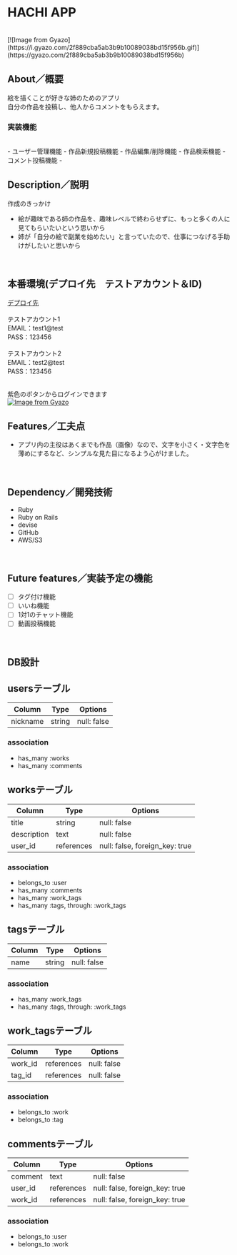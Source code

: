 # HACHI APP

<br>
[![Image from Gyazo](https://i.gyazo.com/2f889cba5ab3b9b10089038bd15f956b.gif)](https://gyazo.com/2f889cba5ab3b9b10089038bd15f956b)
<br>

## About／概要

絵を描くことが好きな姉のためのアプリ<br>
自分の作品を投稿し、他人からコメントをもらえます。
<br>

### 実装機能
<br>
- ユーザー管理機能
- 作品新規投稿機能
- 作品編集/削除機能
- 作品検索機能
- コメント投稿機能
- 
<br>


## Description／説明

作成のきっかけ
- 絵が趣味である姉の作品を、趣味レベルで終わらせずに、もっと多くの人に見てもらいたいという思いから
- 姉が「自分の絵で副業を始めたい」と言っていたので、仕事につなげる手助けがしたいと思いから
<br>


## 本番環境(デプロイ先　テストアカウント＆ID)

[デプロイ先](https://hachi-app.herokuapp.com/)
<br><br>
テストアカウント1<br>
EMAIL：test1@test<br>
PASS：123456<br>
<br>
テストアカウント2<br>
EMAIL：test2@test<br>
PASS：123456<br>
<br>

紫色のボタンからログインできます
<br>
[![Image from Gyazo](https://i.gyazo.com/478f2245830b5caf322ecbc3c2153655.png)](https://gyazo.com/478f2245830b5caf322ecbc3c2153655)
<br>


## Features／工夫点

- アプリ内の主役はあくまでも作品（画像）なので、文字を小さく・文字色を薄めにするなど、シンプルな見た目になるよう心がけました。
<br>

## Dependency／開発技術

- Ruby
- Ruby on Rails
- devise
- GitHub
- AWS/S3
<br>

## Future features／実装予定の機能

- [ ] タグ付け機能
- [ ] いいね機能
- [ ] 1対1のチャット機能
- [ ] 動画投稿機能
<br>


## DB設計


## usersテーブル
| Column   | Type   | Options     |
| -------- | ------ | ----------- |
| nickname | string | null: false |

### association
- has_many :works
- has_many :comments



## worksテーブル
| Column      | Type       | Options                            |
| ----------- | ---------- | ---------------------------------- |
| title       | string     | null: false                        |
| description | text       | null: false                        |
| user_id     | references | null: false, foreign_key: true     |

### association
- belongs_to :user
- has_many :comments
- has_many :work_tags
- has_many :tags, through: :work_tags



## tagsテーブル
| Column | Type   | Options     |
| ------ | ------ | ----------- |
| name   | string | null: false |

### association
- has_many :work_tags
- has_many :tags, through: :work_tags



## work_tagsテーブル
| Column  | Type       | Options     |
| ------- | ---------- | ----------- |
| work_id | references | null: false |
| tag_id  | references | null: false |

### association
- belongs_to :work
- belongs_to :tag



## commentsテーブル
| Column  | Type       | Options                        |
| ------- | ---------- | ------------------------------ |
| comment | text       | null: false                    |
| user_id | references | null: false, foreign_key: true |
| work_id | references | null: false, foreign_key: true |

### association
- belongs_to :user
- belongs_to :work
